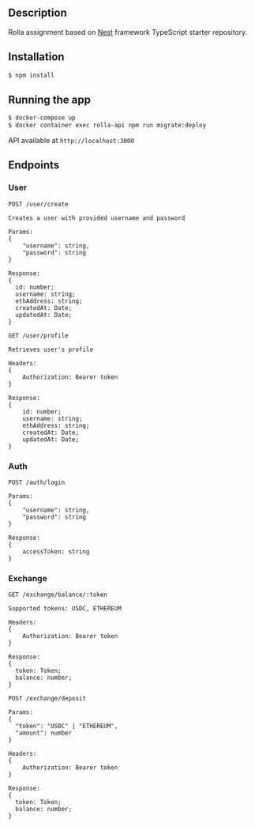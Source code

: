## Description

Rolla assignment based on [Nest](https://github.com/nestjs/nest) framework TypeScript starter repository.

## Installation

```bash
$ npm install
```

## Running the app

```bash
$ docker-compose up
$ docker container exec rolla-api npm run migrate:deploy
```

API available at `http://localhost:3000`

## Endpoints
### User
```
POST /user/create

Creates a user with provided username and password

Params:
{
    "username": string,
    "password": string
}

Response:
{
  id: number;
  username: string;
  ethAddress: string;
  createdAt: Date;
  updatedAt: Date;
}
```
```
GET /user/profile

Retrieves user's profile

Headers:
{
    Authorization: Bearer token
}

Response:
{
    id: number;
    username: string;
    ethAddress: string;
    createdAt: Date;
    updatedAt: Date;
}
```

### Auth
```
POST /auth/login

Params:
{
    "username": string,
    "password": string
}

Response:
{
    accessToken: string
}
```

### Exchange
```
GET /exchange/balance/:token

Supported tokens: USDC, ETHEREUM

Headers:
{
    Authorization: Bearer token
}

Response:
{
  token: Token;
  balance: number;
}
```

```
POST /exchange/deposit

Params:
{
  "token": "USDC" | "ETHEREUM",
  "amount": number
}

Headers:
{
    Authorization: Bearer token
}

Response:
{
  token: Token;
  balance: number;
}
```
